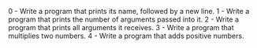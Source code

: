 0 - Write a program that prints its name, followed by a new line.
1 - Write a program that prints the number of arguments passed into it.
2 - Write a program that prints all arguments it receives.
3 - Write a program that multiplies two numbers.
4 - Write a program that adds positive numbers.